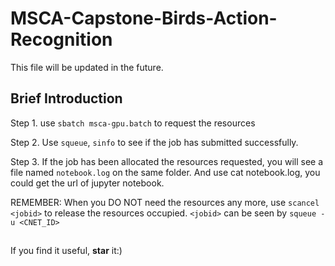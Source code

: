 # MSCA-Capstone-Birds-Action-Recognition

This file will be updated in the future.


## Brief Introduction

Step 1. use `sbatch msca-gpu.batch` to request the resources

Step 2. Use `squeue`, `sinfo` to see if the job has submitted successfully.

Step 3. If the job has been allocated the resources requested, you will see a file named `notebook.log` on the same folder. And use cat notebook.log, you could get the url of jupyter notebook.

REMEMBER: When you DO NOT need the resources any more, use `scancel <jobid>` to release the resources occupied. `<jobid>` can be seen by `squeue -u <CNET_ID>`

  
## 
If you find it useful, **star** it:)
